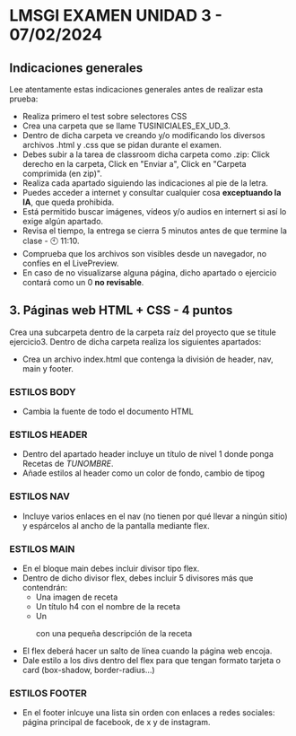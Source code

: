 # LMSGI EXAMEN UNIDAD 3 - 07/02/2024

## Indicaciones generales
Lee atentamente estas indicaciones generales antes de realizar esta prueba:
* Realiza primero el test sobre selectores CSS
* Crea una carpeta que se llame TUSINICIALES_EX_UD_3.
* Dentro de dicha carpeta ve creando y/o modificando los diversos archivos .html y .css que se pidan durante el examen.
* Debes subir a la tarea de classroom dicha carpeta como .zip: Click derecho en la carpeta, Click en "Enviar a", Click en "Carpeta comprimida (en zip)".
* Realiza cada apartado siguiendo las indicaciones al pie de la letra.
* Puedes acceder a internet y consultar cualquier cosa <b>exceptuando la IA</b>, que queda prohibida.
* Está permitido buscar imágenes, vídeos y/o audios en internert si así lo exige algún apartado.
* Revisa el tiempo, la entrega se cierra 5 minutos antes de que termine la clase - 🕙 11:10.
* Comprueba que los archivos son visibles desde un navegador, no confíes en el LivePreview.
* En caso de no visualizarse alguna página, dicho apartado o ejercicio contará como un 0 <b>no revisable</b>.


## **3. Páginas web HTML + CSS - 4 puntos**

Crea una subcarpeta dentro de la carpeta raíz del proyecto que se titule ejercicio3. Dentro de dicha carpeta realiza los siguientes apartados:

* Crea un archivo index.html que contenga la división de header, nav, main y footer.
### ESTILOS BODY
* Cambia la fuente de todo el documento HTML
### ESTILOS HEADER
* Dentro del apartado header incluye un título de nivel 1 donde ponga Recetas de <i>TUNOMBRE</i>.
* Añade estilos al header como un color de fondo, cambio de tipog
### ESTILOS NAV
* Incluye varios enlaces en el nav (no tienen por qué llevar a ningún sitio) y espárcelos al ancho de la pantalla mediante flex.
### ESTILOS MAIN
* En el bloque main debes incluir divisor tipo flex.
* Dentro de dicho divisor flex, debes incluir 5 divisores más que contendrán:
  - Una imagen de receta
  - Un título h4 con el nombre de la receta
  - Un <p> con una pequeña descripción de la receta
* El flex deberá hacer un salto de línea cuando la página web encoja.
* Dale estilo a los divs dentro del flex para que tengan formato tarjeta o card (box-shadow, border-radius...)
### ESTILOS FOOTER
* En el footer inlcuye una lista sin orden con enlaces a redes sociales: página principal de facebook, de x y de instagram.
